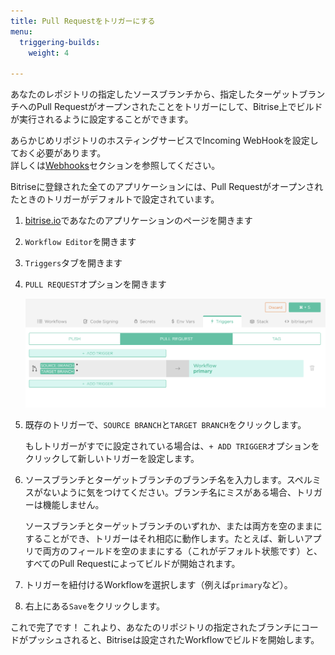 ```yaml
---
title: Pull Requestをトリガーにする
menu:
  triggering-builds:
    weight: 4

---
```

あなたのレポジトリの指定したソースブランチから、指定したターゲットブランチへのPull Requestがオープンされたことをトリガーにして、Bitrise上でビルドが実行されるように設定することができます。

あらかじめリポジトリのホスティングサービスでIncoming WebHookを設定しておく必要があります。  
詳しくは[Webhooks](/webhooks/index)セクションを参照してください。

Bitriseに登録された全てのアプリケーションには、Pull Requestがオープンされたときのトリガーがデフォルトで設定されています。

1. [bitrise.io](https://www.bitrise.io)であなたのアプリケーションのページを開きます
2. `Workflow Editor`を開きます
3. `Triggers`タブを開きます
4. `PULL REQUEST`オプションを開きます

   ![PR trigger](/img/getting-started/triggering-builds/pull-request-trigger.png)
5. 既存のトリガーで、`SOURCE BRANCH`と`TARGET BRANCH`をクリックします。

   もしトリガーがすでに設定されている場合は、`+ ADD TRIGGER`オプションをクリックして新しいトリガーを設定します。
6. ソースブランチとターゲットブランチのブランチ名を入力します。スペルミスがないように気をつけてください。ブランチ名にミスがある場合、トリガーは機能しません。

   ソースブランチとターゲットブランチのいずれか、または両方を空のままにすることができ、トリガーはそれ相応に動作します。たとえば、新しいアプリで両方のフィールドを空のままにする（これがデフォルト状態です）と、すべてのPull Requestによってビルドが開始されます。

7. トリガーを紐付けるWorkflowを選択します（例えば`primary`など）。

8. 右上にある`Save`をクリックします。

これで完了です！
これより、あなたのリポジトリの指定されたブランチにコードがプッシュされると、Bitriseは設定されたWorkflowでビルドを開始します。